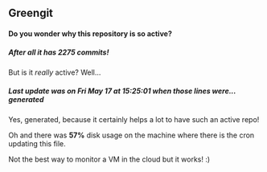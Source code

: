 ## Greengit

#### Do you wonder why this repository is so active?

##### After all it has 2275 commits!

But is it *really* active? Well...

##### Last update was on Fri May 17 at 15:25:01 when those lines were... generated

Yes, generated, because it certainly helps a lot to have such an active repo!

Oh and there was **57%** disk usage on the machine
where there is the cron updating this file.

Not the best way to monitor a VM in the cloud but it works! :)
